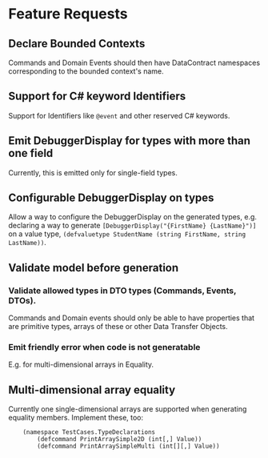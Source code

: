 # Feature Requests

## Declare Bounded Contexts
Commands and Domain Events should then have DataContract namespaces
corresponding to the bounded context's name.

## Support for C# keyword Identifiers
Support for Identifiers like `@event` and other reserved C# keywords.

## Emit DebuggerDisplay for types with more than one field
Currently, this is emitted only for single-field types.

## Configurable DebuggerDisplay on types
Allow a way to configure the DebuggerDisplay on the generated types, e.g.
declaring a way to generate `[DebuggerDisplay("{FirstName} {LastName}")]` 
on a value type, `(defvaluetype StudentName (string FirstName, string LastName))`.

## Validate model before generation

### Validate allowed types in DTO types (Commands, Events, DTOs).
Commands and Domain events should only be able to have properties that are primitive types,
arrays of these or other Data Transfer Objects.

### Emit friendly error when code is not generatable 
E.g. for multi-dimensional arrays in Equality.


## Multi-dimensional array equality
Currently one single-dimensional arrays are supported when generating equality members.
Implement these, too:

		(namespace TestCases.TypeDeclarations
			(defcommand PrintArraySimple2D (int[,] Value))
			(defcommand PrintArraySimpleMulti (int[][,] Value))
